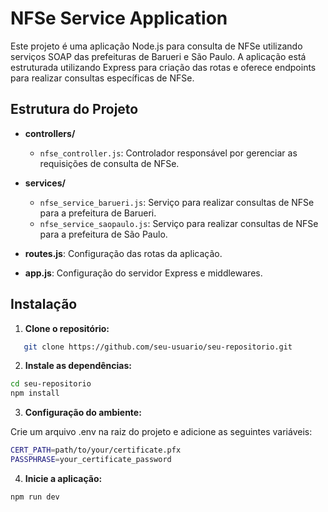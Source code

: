 # NFSe Service Application

Este projeto é uma aplicação Node.js para consulta de NFSe utilizando serviços SOAP das prefeituras de Barueri e São Paulo. A aplicação está estruturada utilizando Express para criação das rotas e oferece endpoints para realizar consultas específicas de NFSe.

## Estrutura do Projeto

- **controllers/**
  - `nfse_controller.js`: Controlador responsável por gerenciar as requisições de consulta de NFSe.
  
- **services/**
  - `nfse_service_barueri.js`: Serviço para realizar consultas de NFSe para a prefeitura de Barueri.
  - `nfse_service_saopaulo.js`: Serviço para realizar consultas de NFSe para a prefeitura de São Paulo.

- **routes.js**: Configuração das rotas da aplicação.
- **app.js**: Configuração do servidor Express e middlewares.

## Instalação

1. **Clone o repositório:**

```bash
   git clone https://github.com/seu-usuario/seu-repositorio.git
 ```
2. **Instale as dependências:**

```bash
cd seu-repositorio
npm install
```
3. **Configuração do ambiente:**

Crie um arquivo .env na raiz do projeto e adicione as seguintes variáveis:
```bash
CERT_PATH=path/to/your/certificate.pfx
PASSPHRASE=your_certificate_password
```
4. **Inicie a aplicação:**

```bash
npm run dev
```
